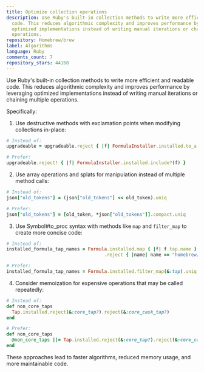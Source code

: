 ```yaml
---
title: Optimize collection operations
description: Use Ruby's built-in collection methods to write more efficient and readable
  code. This reduces algorithmic complexity and improves performance by leveraging
  optimized implementations instead of writing manual iterations or chaining multiple
  operations.
repository: Homebrew/brew
label: Algorithms
language: Ruby
comments_count: 7
repository_stars: 44168
---
```


Use Ruby's built-in collection methods to write more efficient and readable code. This reduces algorithmic complexity and improves performance by leveraging optimized implementations instead of writing manual iterations or chaining multiple operations.

Specifically:

1. Use destructive methods with exclamation points when modifying collections in-place:
```ruby
# Instead of:
upgradeable = upgradeable.reject { |f| FormulaInstaller.installed.to_a.include?(f) }

# Prefer:
upgradeable.reject! { |f| FormulaInstaller.installed.include?(f) }
```

2. Use array operations and splats for manipulation instead of multiple method calls:
```ruby
# Instead of:
json["old_tokens"] = (json["old_tokens"] << old_token).uniq

# Prefer:
json["old_tokens"] = [old_token, *json["old_tokens"]].compact.uniq
```

3. Use Symbol#to_proc syntax with methods like `map` and `filter_map` to create more concise code:
```ruby
# Instead of:
installed_formula_tap_names = Formula.installed.map { |f| f.tap.name }
                                    .reject { |name| name == "homebrew/core" }.uniq

# Prefer:
installed_formula_tap_names = Formula.installed.filter_map(&:tap).uniq.reject(&:official?)
```

4. Consider memoization for expensive operations that may be called repeatedly:
```ruby
# Instead of:
def non_core_taps
  Tap.installed.reject(&:core_tap?).reject(&:core_cask_tap?)
end

# Prefer:
def non_core_taps
  @non_core_taps ||= Tap.installed.reject(&:core_tap?).reject(&:core_cask_tap?)
end
```

These approaches lead to faster algorithms, reduced memory usage, and more maintainable code.